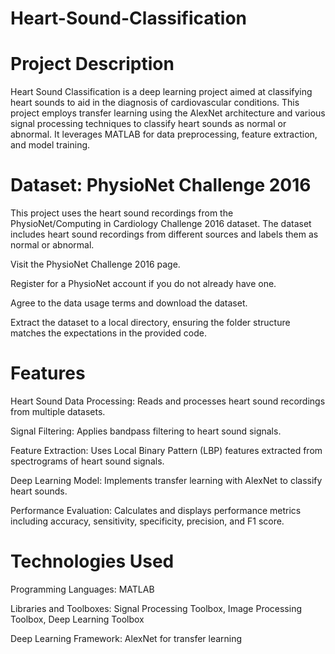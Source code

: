 # Heart-Sound-Classification
# Project Description
Heart Sound Classification is a deep learning project aimed at classifying heart sounds to aid in the diagnosis of cardiovascular conditions. This project employs transfer learning using the AlexNet architecture and various signal processing techniques to classify heart sounds as normal or abnormal. It leverages MATLAB for data preprocessing, feature extraction, and model training.
# Dataset: PhysioNet Challenge 2016
This project uses the heart sound recordings from the PhysioNet/Computing in Cardiology Challenge 2016 dataset. The dataset includes heart sound recordings from different sources and labels them as normal or abnormal.

Visit the PhysioNet Challenge 2016 page.

Register for a PhysioNet account if you do not already have one.

Agree to the data usage terms and download the dataset.

Extract the dataset to a local directory, ensuring the folder structure matches the expectations in the provided code.
# Features
Heart Sound Data Processing: Reads and processes heart sound recordings from multiple datasets.

Signal Filtering: Applies bandpass filtering to heart sound signals.

Feature Extraction: Uses Local Binary Pattern (LBP) features extracted from spectrograms of heart sound signals.

Deep Learning Model: Implements transfer learning with AlexNet to classify heart sounds.

Performance Evaluation: Calculates and displays performance metrics including accuracy, sensitivity, specificity, precision, and F1 score.
# Technologies Used
Programming Languages: MATLAB

Libraries and Toolboxes: Signal Processing Toolbox, Image Processing Toolbox, Deep Learning Toolbox

Deep Learning Framework: AlexNet for transfer learning

